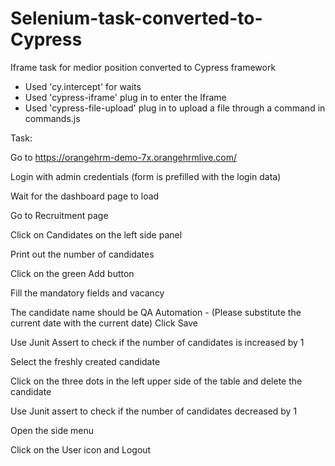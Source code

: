 # Selenium-task-converted-to-Cypress
Iframe task for medior position converted to Cypress framework 

- Used 'cy.intercept' for waits
- Used 'cypress-iframe' plug in to enter the Iframe
- Used 'cypress-file-upload' plug in to upload a file through a command in commands.js


Task:

Go to https://orangehrm-demo-7x.orangehrmlive.com/

Login with admin credentials (form is prefilled with the login data)

Wait for the dashboard page to load

Go to Recruitment page

Click on Candidates on the left side panel

Print out the number of candidates

Click on the green Add button

Fill the mandatory fields and vacancy

The candidate name should be QA Automation - <CurrentDate> (Please substitute the current date with the current date) Click Save

Use Junit Assert to check if the number of candidates is increased by 1

Select the freshly created candidate

Click on the three dots in the left upper side of the table and delete the candidate
  
Use Junit assert to check if the number of candidates decreased by 1
   
Open the side menu

Click on the User icon and Logout

